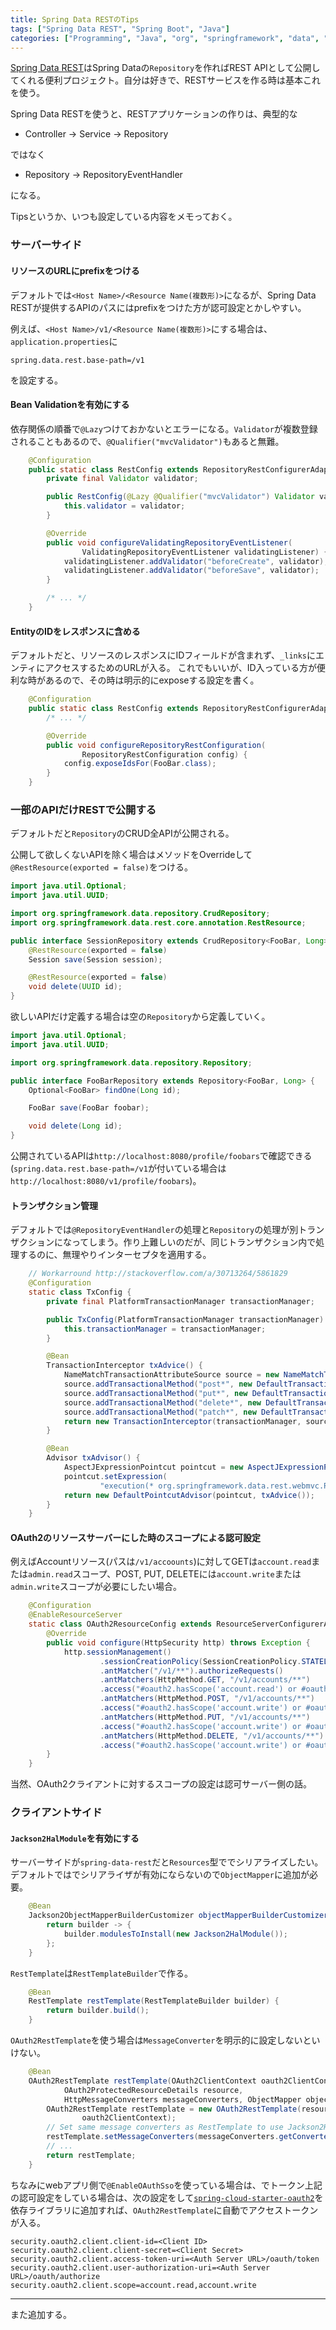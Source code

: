 ```yaml
---
title: Spring Data RESTのTips
tags: ["Spring Data REST", "Spring Boot", "Java"]
categories: ["Programming", "Java", "org", "springframework", "data", "rest"]
---
```



[Spring Data REST](http://projects.spring.io/spring-data-rest/)はSpring Dataの`Repository`を作ればREST APIとして公開してくれる便利プロジェクト。自分は好きで、RESTサービスを作る時は基本これを使う。

Spring Data RESTを使うと、RESTアプリケーションの作りは、典型的な

* Controller -> Service -> Repository

ではなく

* Repository -> RepositoryEventHandler

になる。

Tipsというか、いつも設定している内容をメモっておく。

### サーバーサイド

#### リソースのURLにprefixをつける

デフォルトでは`<Host Name>/<Resource Name(複数形)>`になるが、Spring Data RESTが提供するAPIのパスにはprefixをつけた方が認可設定とかしやすい。

例えば、`<Host Name>/v1/<Resource Name(複数形)>`にする場合は、`application.properties`に

``` properties
spring.data.rest.base-path=/v1
```

を設定する。

#### Bean Validationを有効にする

依存関係の順番で`@Lazy`つけておかないとエラーになる。`Validator`が複数登録されることもあるので、`@Qualifier("mvcValidator")`もあると無難。

``` java
	@Configuration
	public static class RestConfig extends RepositoryRestConfigurerAdapter {
		private final Validator validator;

		public RestConfig(@Lazy @Qualifier("mvcValidator") Validator validator) {
			this.validator = validator;
		}

		@Override
		public void configureValidatingRepositoryEventListener(
				ValidatingRepositoryEventListener validatingListener) {
			validatingListener.addValidator("beforeCreate", validator);
			validatingListener.addValidator("beforeSave", validator);
		}

		/* ... */
	}
```

#### EntityのIDをレスポンスに含める

デフォルトだと、リソースのレスポンスにIDフィールドが含まれず、`_links`にエンティにアクセスするためのURLが入る。
これでもいいが、ID入っている方が便利な時があるので、その時は明示的にexposeする設定を書く。

``` java
	@Configuration
	public static class RestConfig extends RepositoryRestConfigurerAdapter {
		/* ... */

		@Override
		public void configureRepositoryRestConfiguration(
				RepositoryRestConfiguration config) {
			config.exposeIdsFor(FooBar.class);
		}
	}
```

### 一部のAPIだけRESTで公開する

デフォルトだと`Repository`のCRUD全APIが公開される。

公開して欲しくないAPIを除く場合はメソッドをOverrideして`@RestResource(exported = false)`をつける。

``` java
import java.util.Optional;
import java.util.UUID;

import org.springframework.data.repository.CrudRepository;
import org.springframework.data.rest.core.annotation.RestResource;

public interface SessionRepository extends CrudRepository<FooBar, Long> {
	@RestResource(exported = false)
	Session save(Session session);

	@RestResource(exported = false)
	void delete(UUID id);
}
```

欲しいAPIだけ定義する場合は空の`Repository`から定義していく。

``` java
import java.util.Optional;
import java.util.UUID;

import org.springframework.data.repository.Repository;

public interface FooBarRepository extends Repository<FooBar, Long> {
	Optional<FooBar> findOne(Long id);

	FooBar save(FooBar foobar);

	void delete(Long id);
}
```

公開されているAPIは`http://localhost:8080/profile/foobars`で確認できる(`spring.data.rest.base-path=/v1`が付いている場合は`http://localhost:8080/v1/profile/foobars`)。


#### トランザクション管理

デフォルトでは`@RepositoryEventHandler`の処理と`Repository`の処理が別トランザクションになってしまう。作り上難しいのだが、同じトランザクション内で処理するのに、無理やりインターセプタを適用する。

``` java
	// Workarround http://stackoverflow.com/a/30713264/5861829
	@Configuration
	static class TxConfig {
		private final PlatformTransactionManager transactionManager;

		public TxConfig(PlatformTransactionManager transactionManager) {
			this.transactionManager = transactionManager;
		}

		@Bean
		TransactionInterceptor txAdvice() {
			NameMatchTransactionAttributeSource source = new NameMatchTransactionAttributeSource();
			source.addTransactionalMethod("post*", new DefaultTransactionAttribute());
			source.addTransactionalMethod("put*", new DefaultTransactionAttribute());
			source.addTransactionalMethod("delete*", new DefaultTransactionAttribute());
			source.addTransactionalMethod("patch*", new DefaultTransactionAttribute());
			return new TransactionInterceptor(transactionManager, source);
		}

		@Bean
		Advisor txAdvisor() {
			AspectJExpressionPointcut pointcut = new AspectJExpressionPointcut();
			pointcut.setExpression(
					"execution(* org.springframework.data.rest.webmvc.RepositoryEntityController.*(..))");
			return new DefaultPointcutAdvisor(pointcut, txAdvice());
		}
	}
```

#### OAuth2のリソースサーバーにした時のスコープによる認可設定

例えばAccountリソース(パスは`/v1/accoounts`)に対してGETは`account.read`または`admin.read`スコープ、POST, PUT, DELETEには`account.write`または`admin.write`スコープが必要にしたい場合。

``` java
	@Configuration
	@EnableResourceServer
	static class OAuth2ResourceConfig extends ResourceServerConfigurerAdapter {
		@Override
		public void configure(HttpSecurity http) throws Exception {
			http.sessionManagement()
					.sessionCreationPolicy(SessionCreationPolicy.STATELESS).and()
					.antMatcher("/v1/**").authorizeRequests()
					.antMatchers(HttpMethod.GET, "/v1/accounts/**")
					.access("#oauth2.hasScope('account.read') or #oauth2.hasScope('admin.read')")
					.antMatchers(HttpMethod.POST, "/v1/accounts/**")
					.access("#oauth2.hasScope('account.write') or #oauth2.hasScope('admin.write')")
					.antMatchers(HttpMethod.PUT, "/v1/accounts/**")
					.access("#oauth2.hasScope('account.write') or #oauth2.hasScope('admin.write')")
					.antMatchers(HttpMethod.DELETE, "/v1/accounts/**")
					.access("#oauth2.hasScope('account.write') or #oauth2.hasScope('admin.write')");
		}
	}
```

当然、OAuth2クライアントに対するスコープの設定は認可サーバー側の話。

### クライアントサイド

#### `Jackson2HalModule`を有効にする

サーバーサイドが`spring-data-rest`だと`Resources`型ででシリアライズしたい。デフォルトではでシリアライザが有効にならないので`ObjectMapper`に追加が必要。

``` java
	@Bean
	Jackson2ObjectMapperBuilderCustomizer objectMapperBuilderCustomizer() {
		return builder -> {
			builder.modulesToInstall(new Jackson2HalModule());
		};
	}
```

`RestTemplate`は`RestTemplateBuilder`で作る。

``` java
	@Bean
	RestTemplate restTemplate(RestTemplateBuilder builder) {
		return builder.build();
	}
```

`OAuth2RestTemplate`を使う場合は`MessageConverter`を明示的に設定しないといけない。

``` java
	@Bean
	OAuth2RestTemplate restTemplate(OAuth2ClientContext oauth2ClientContext,
			OAuth2ProtectedResourceDetails resource,
			HttpMessageConverters messageConverters, ObjectMapper objectMapper) {
		OAuth2RestTemplate restTemplate = new OAuth2RestTemplate(resource,
				oauth2ClientContext);
		// Set same message converters as RestTemplate to use Jackson2HalModule
		restTemplate.setMessageConverters(messageConverters.getConverters());
		// ...
		return restTemplate;
	}
```

ちなみにwebアプリ側で`@EnableOAuthSso`を使っている場合は、でトークン上記の認可設定をしている場合は、次の設定をして[`spring-cloud-starter-oauth2`](https://github.com/spring-cloud/spring-cloud-security)を依存ライブラリに追加すれば、`OAuth2RestTemplate`に自動でアクセストークンが入る。

``` properties
security.oauth2.client.client-id=<Client ID>
security.oauth2.client.client-secret=<Client Secret>
security.oauth2.client.access-token-uri=<Auth Server URL>/oauth/token
security.oauth2.client.user-authorization-uri=<Auth Server URL>/oauth/authorize
security.oauth2.client.scope=account.read,account.write
```

---

また追加する。
